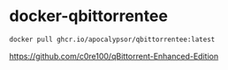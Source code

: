 # docker-qbittorrentee

```bash
docker pull ghcr.io/apocalypsor/qbittorrentee:latest
```

https://github.com/c0re100/qBittorrent-Enhanced-Edition
